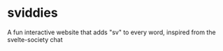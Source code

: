 # sviddies
A fun interactive website that adds "sv" to every word, inspired from the svelte-society chat
